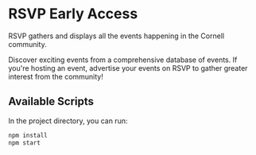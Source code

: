 # RSVP Early Access

RSVP gathers and displays all the events happening in the Cornell community.

Discover exciting events from a comprehensive database of events. If you're hosting an event, advertise your events on RSVP to gather greater interest from the community!

## Available Scripts

In the project directory, you can run:

```bash
npm install
npm start
```

